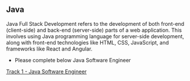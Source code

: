 ## Java


Java Full Stack Development refers to the development of both front-end (client-side) and back-end (server-side) parts of a web application. This involves using Java programming language for server-side development, along with front-end technologies like HTML, CSS, JavaScript, and frameworks like React and Angular.


- Please complete below Java Software Engineer

[Track 1 - Java Software Engineer ](https://github.com/vasuyepuru/Java-Software-Engineer)

